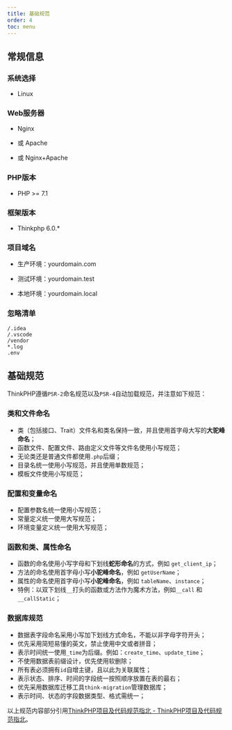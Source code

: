 ```yaml
---
title: 基础规范
order: 4
toc: menu
---
```


## 常规信息
### 系统选择
+ Linux
### Web服务器

+ Nginx

+ 或 Apache

+ 或 Nginx+Apache
### PHP版本
+ PHP >= 7.1
### 框架版本
+ Thinkphp 6.0.*

### 项目域名
+ 生产环境：yourdomain.com

+ 测试环境：yourdomain.test

+ 本地环境：yourdomain.local
### 忽略清单
```
/.idea
/.vscode
/vendor
*.log
.env
```

## 基础规范
ThinkPHP遵循`PSR-2`命名规范以及`PSR-4`自动加载规范，并注意如下规范：

### 类和文件命名

+ 类（包括接口、Trait）文件名和类名保持一致，并且使用首字母大写的**大驼峰命名**；
+ 函数文件、配置文件、路由定义文件等文件名使用小写规范；
+ 无论类还是普通文件都使用`.php`后缀；
+ 目录名统一使用小写规范，并且使用单数规范；
+ 模板文件使用小写规范；

### 配置和变量命名
+ 配置参数名统一使用小写规范；
+ 常量定义统一使用大写规范；
+ 环境变量定义统一使用大写规范；

### 函数和类、属性命名
+ 函数的命名使用小写字母和下划线**蛇形命名**的方式，例如 `get_client_ip`；
+ 方法的命名使用首字母小写**小驼峰命名**，例如 `getUserName`；
+ 属性的命名使用首字母小写**小驼峰命名**，例如 `tableName`、`instance`；
+ 特例：以双下划线`__`打头的函数或方法作为魔术方法，例如`__call` 和 `__callStatic`；

### 数据库规范
+ 数据表字段命名采用小写加下划线方式命名，不能以非字母字符开头；
+ 优先采用简短易懂的英文，禁止使用中文或者拼音；
+ 表示时间统一使用`_time`为后缀。例如：`create_time`、`update_time`；
+ 不使用数据表前缀设计，优先使用软删除；
+ 所有表必须拥有`id`自增主键，且以此为关联属性；
+ 表示状态、排序、时间的字段统一按照顺序放置在表的最右；
+ 优先采用数据库迁移工具`think-migration`管理数据库；
+ 表示时间、状态的字段数据类型、格式需统一；

以上规范内容部分引用[ThinkPHP项目及代码规范指北 - ThinkPHP项目及代码规范指北](https://blog.thinkphp.cn/877574)。
